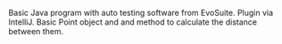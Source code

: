 Basic Java program with auto testing software from EvoSuite. Plugin via IntelliJ. Basic Point object and and method to calculate the distance between them. 
